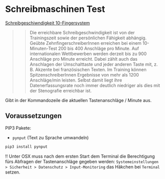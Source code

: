 # Schreibmaschinen Test

[Schreibgeschiwndigkeit 10-Fingersystem](https://de.wikipedia.org/wiki/Zehnfingersystem#Schreibgeschwindigkeit)

>> Die erreichbare Schreibgeschwindigkeit ist von der Trainingszeit sowie der persönlichen Fähigkeit abhängig. Geübte ZehnfingerschreiberInnen erreichen bei einem 10-Minuten-Test 200 bis 400 Anschläge pro Minute. Auf internationalen Wettbewerben werden derzeit bis zu 900 Anschläge pro Minute erreicht. Dabei zählt auch das Anschlagen der Umschalttaste und jeder anderen Taste mit, z. B. Akzente bei französischen Texten.
>> Im Training können SpitzenschreiberInnen Ergebnisse von mehr als 1200 Anschläge/min leisten. Selbst damit liegt ihre Datenerfassungsrate noch immer deutlich niedriger als dies mit der Stenografie erreichbar ist.

Gibt in der Kommandozeile die aktuellen Tastenanschläge / Minute aus.

## Voraussetzungen

PIP3 Pakete:
- `pynput` (Text zu Sprache umwandeln)


```sh
pip3 install pynput
```

!! Unter OSX muss nach dem ersten Start dem Terminal die Berechtigung fürs Abfragen der Tastenanschläge gegeben werden: `Systemeinstellungen > Sicherheit > Datenschutz > Input-Monitoring` das Häkchen bei `Terminal` setzen.